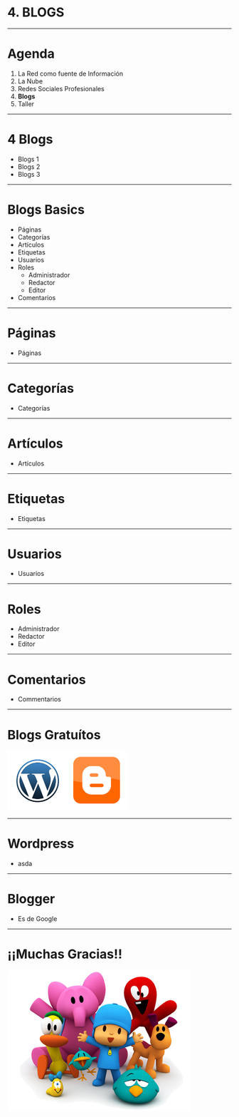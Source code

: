 # 4. BLOGS

---

# Agenda

1. La Red como fuente de Información
2. La Nube
3. Redes Sociales Profesionales
4. **Blogs**
5. Taller

---

# 4 Blogs

- Blogs 1
- Blogs 2
- Blogs 3

---

# Blogs Basics

- Páginas
- Categorías
- Artículos
- Etiquetas
- Usuarios
- Roles
    - Administrador
    - Redactor
    - Editor
- Comentarios

---

# Páginas

- Páginas

---

# Categorías

- Categorías

---

# Artículos

- Artículos

---

# Etiquetas

- Etiquetas

---

# Usuarios

- Usuarios

---

# Roles

- Administrador
- Redactor
- Editor

---

# Comentarios

- Commentarios

---

# Blogs Gratuítos
![blogs](img/blogs-examples.png)

---

# Wordpress

- asda

---

# Blogger

- Es de Google

---

# ¡¡Muchas Gracias!!

![gracias](img/gracias.png)